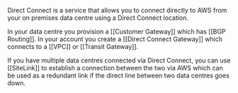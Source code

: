 Direct Connect is a service that allows you to connect directly to AWS from your on premises data centre using a Direct Connect location.

In your data centre you provision a [[Customer Gateway]] which has [[BGP Routing]]. In your account you create a [[Direct Connect Gateway]] which connects to a [[VPC]] or [[Transit Gateway]].


If you have multiple data centres connected via Direct Connect, you can use [[SiteLink]] to establish a connection between the two via AWS which can be used as a redundant link if the direct line between two data centres goes down.